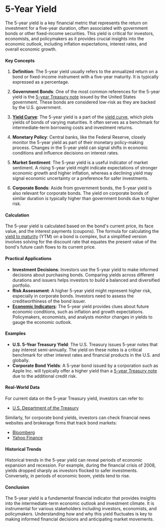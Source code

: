 # 5-Year Yield

The 5-year yield is a key financial metric that represents the return on investment for a five-year duration, often associated with government bonds or other fixed-income securities. This yield is critical for investors, economists, and policymakers as it provides crucial insights into the economic outlook, including inflation expectations, interest rates, and overall economic growth.

#### Key Concepts

1. **Definition**: The 5-year yield usually refers to the annualized return on a bond or fixed-income instrument with a five-year maturity. It is typically expressed as a percentage.

2. **Government Bonds**: One of the most common references for the 5-year yield is the [5-year Treasury note](../1/5-year_treasury_note.md) issued by the United States government. These bonds are considered low-risk as they are backed by the U.S. government.

3. **[Yield Curve](../y/yield_curve.md)**: The 5-year yield is a part of the [yield curve](../y/yield_curve.md), which plots yields of bonds of varying maturities. It often serves as a benchmark for intermediate-term borrowing costs and investment returns.

4. **Monetary Policy**: Central banks, like the Federal Reserve, closely monitor the 5-year yield as part of their monetary policy-making process. Changes in the 5-year yield can signal shifts in economic conditions and influence decisions on interest rates.

5. **Market Sentiment**: The 5-year yield is a useful indicator of market sentiment. A rising 5-year yield might indicate expectations of stronger economic growth and higher inflation, whereas a declining yield may signal economic uncertainty or a preference for safer investments.

6. **Corporate Bonds**: Aside from government bonds, the 5-year yield is also relevant for corporate bonds. The yield on corporate bonds of similar duration is typically higher than government bonds due to higher risk.

#### Calculation

The 5-year yield is calculated based on the bond's current price, its face value, and the interest payments (coupons). The formula for calculating the [yield to maturity](../y/yield_to_maturity.md) (YTM) on a bond is complex, but a simplified version involves solving for the discount rate that equates the present value of the bond's future cash flows to its current price.

#### Practical Applications

- **Investment Decisions**: Investors use the 5-year yield to make informed decisions about purchasing bonds. Comparing yields across different durations and issuers helps investors to build a balanced and diversified portfolio.
- **Risk Assessment**: A higher 5-year yield might represent higher risk, especially in corporate bonds. Investors need to assess the creditworthiness of the bond issuer.
- **[Economic Indicators](../e/economic_indicators.md)**: The 5-year yield provides clues about future economic conditions, such as inflation and growth expectations. Policymakers, economists, and analysts monitor changes in yields to gauge the economic outlook.

#### Examples

- **U.S. 5-Year Treasury Yield**: The U.S. Treasury issues 5-year notes that pay interest semi-annually. The yield on these notes is a critical benchmark for other interest rates and financial products in the U.S. and globally.
- **Corporate Bond Yields**: A 5-year bond issued by a corporation such as Apple Inc. will typically offer a higher yield than a [5-year Treasury note](../1/5-year_treasury_note.md) due to the additional credit risk.

#### Real-World Data

For current data on the 5-year Treasury yield, investors can refer to:
- [U.S. Department of the Treasury](https://www.treasury.gov)

Similarly, for corporate bond yields, investors can check financial news websites and brokerage firms that track bond markets:
- [Bloomberg](https://www.bloomberg.com)
- [Yahoo Finance](https://finance.yahoo.com)

#### Historical Trends

Historical trends in the 5-year yield can reveal periods of economic expansion and recession. For example, during the financial crisis of 2008, yields dropped sharply as investors flocked to safer investments. Conversely, in periods of economic boom, yields tend to rise.

#### Conclusion

The 5-year yield is a fundamental financial indicator that provides insights into the intermediate-term economic outlook and investment climate. It is instrumental for various stakeholders including investors, economists, and policymakers. Understanding how and why this yield fluctuates is key to making informed financial decisions and anticipating market movements.